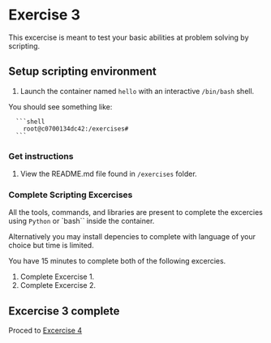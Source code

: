 # Exercise 3

This excercise is meant to test your basic abilities at problem solving by scripting.

## Setup scripting environment

1. Launch the container named `hello` with an interactive `/bin/bash` shell.

 You should see something like:

      ```shell
        root@c0700134dc42:/exercises#
      ```

### Get instructions

1. View the README.md file found in `/exercises` folder.

### Complete Scripting Excercises

All the tools, commands, and libraries are present to complete the
excercies using `Python` or `bash`` inside the container.

Alternatively you may install depencies to complete with language of
your choice but time is limited.

You have 15 minutes to complete both of the following excercies.

1. Complete Excercise 1.
1. Complete Excercise 2.

## Excercise 3 complete

Proced to [Excercise 4](../exercise4/README.md)
